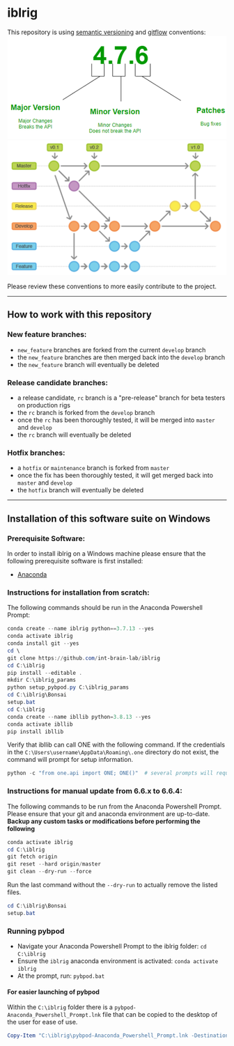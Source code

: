 # iblrig

This repository is using [semantic versioning](https://semver.org/) and [gitflow](https://www.atlassian.com/git/tutorials/comparing-workflows/gitflow-workflow) conventions:
![](README_semver.png)
![](README_gitflow_workflow.png)

Please review these conventions to more easily contribute to the project.

---
## How to work with this repository
### New feature branches:
- `new_feature` branches are forked from the current `develop` branch
- the `new_feature` branches are then merged back into the `develop` branch
- the `new_feature` branch will eventually be deleted

### Release candidate branches:
- a release candidate, `rc` branch is a "pre-release" branch for beta testers on production rigs
- the `rc` branch is forked from the `develop` branch
- once the `rc` has been thoroughly tested, it will be merged into `master` and `develop`
- the `rc` branch will eventually be deleted

### Hotfix branches:
- a `hotfix` or `maintenance` branch is forked from `master`
- once the fix has been thoroughly tested, it will get merged back into `master` and `develop`
- the `hotfix` branch will eventually be deleted

---
## Installation of this software suite on Windows
### Prerequisite Software:
In order to install iblrig on a Windows machine please ensure that the following prerequisite software is first installed:
- [Anaconda](https://anaconda.com)

### Instructions for installation from scratch:
The following commands should be run in the Anaconda Powershell Prompt:
```powershell
conda create --name iblrig python==3.7.13 --yes
conda activate iblrig
conda install git --yes
cd \
git clone https://github.com/int-brain-lab/iblrig
cd C:\iblrig
pip install --editable .
mkdir C:\iblrig_params
python setup_pybpod.py C:\iblrig_params
cd C:\iblrig\Bonsai
setup.bat
cd C:\iblrig
conda create --name ibllib python=3.8.13 --yes
conda activate ibllib
pip install ibllib
```
Verify that ibllib can call ONE with the following command. If the credentials in the `C:\Users\username\AppData\Roaming\.one` 
directory do not exist, the command will prompt for setup information.
```powershell
python -c "from one.api import ONE; ONE()"  # several prompts will require interaction to configure ONE if this is a new install
```

### Instructions for manual update from 6.6.x to 6.6.4:
The following commands to be run from the Anaconda Powershell Prompt. Please ensure that your git and anaconda environment are 
up-to-date. **Backup any custom tasks or modifications before performing the following**
```powershell
conda activate iblrig
cd C:\iblrig
git fetch origin
git reset --hard origin/master
git clean --dry-run --force
```
Run the last command without the `--dry-run` to actually remove the listed files.
```powershell
cd C:\iblrig\Bonsai
setup.bat
```

### Running pybpod
- Navigate your Anaconda Powershell Prompt to the iblrig folder: `cd C:\iblrig`
- Ensure the `iblrig` anaconda environment is activated: `conda activate iblrig`
- At the prompt, run: `pybpod.bat`

#### For easier launching of pybpod
Within the `C:\iblrig` folder there is a `pybpod-Anaconda_Powershell_Prompt.lnk` file that can be copied to the desktop of the 
user for ease of use.
```powershell
Copy-Item "C:\iblrig\pybpod-Anaconda_Powershell_Prompt.lnk -Destination "$Env:HOMEPATH\Desktop"
```